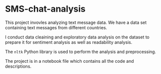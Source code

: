 # SMS-chat-analysis

This project invovles analyzing text message data. We have a data set containing text messages from different countries. 

I conduct data cleaining and exploratory data analysis on the dataset to prepare it for sentiment analysis as well as readability analysis.

The `nltk` Python library is used to perform the analysis and preprocessing. 

The project is in a notebook file which contains all the code and descriptions.
